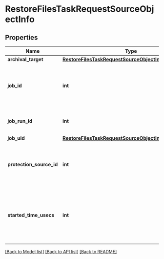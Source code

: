 # RestoreFilesTaskRequestSourceObjectInfo

## Properties
Name | Type | Description | Notes
------------ | ------------- | ------------- | -------------
**archival_target** | [**RestoreFilesTaskRequestSourceObjectInfoArchivalTarget**](RestoreFilesTaskRequestSourceObjectInfoArchivalTarget.md) |  | [optional] 
**job_id** | **int** | Protection Job Id.  Specifies id of the Protection Job that backed up the objects to be restored. | [optional] 
**job_run_id** | **int** | Specifies the id of the Job Run that captured the snapshot. | [optional] 
**job_uid** | [**RestoreFilesTaskRequestSourceObjectInfoJobUid**](RestoreFilesTaskRequestSourceObjectInfoJobUid.md) |  | [optional] 
**protection_source_id** | **int** | Specifies the id of the leaf object to recover, clone or recover files/folders from. | [optional] 
**started_time_usecs** | **int** | Specifies the time when the Job Run starts capturing a snapshot. Specified as a Unix epoch Timestamp (in microseconds). | [optional] 

[[Back to Model list]](../README.md#documentation-for-models) [[Back to API list]](../README.md#documentation-for-api-endpoints) [[Back to README]](../README.md)


